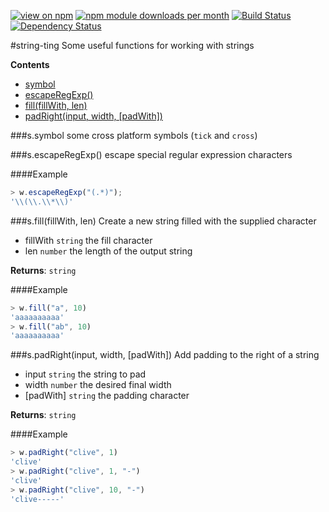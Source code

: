 [![view on npm](http://img.shields.io/npm/v/string-ting.svg)](https://www.npmjs.org/package/string-ting)
[![npm module downloads per month](http://img.shields.io/npm/dm/string-ting.svg)](https://www.npmjs.org/package/string-ting)
[![Build Status](https://travis-ci.org/75lb/string-ting.svg?branch=master)](https://travis-ci.org/75lb/string-ting)
[![Dependency Status](https://david-dm.org/75lb/string-ting.svg)](https://david-dm.org/75lb/string-ting)


#string-ting
Some useful functions for working with strings




**Contents**
* [symbol](#module_string-ting.symbol)
* [escapeRegExp()](#module_string-ting.escapeRegExp)
* [fill(fillWith, len)](#module_string-ting.fill)
* [padRight(input, width, [padWith])](#module_string-ting.padRight)




<a name="module_string-ting.symbol"></a>
###s.symbol
some cross platform symbols (`tick` and `cross`)





<a name="module_string-ting.escapeRegExp"></a>
###s.escapeRegExp()
escape special regular expression characters





####Example
```js
> w.escapeRegExp("(.*)");
'\\(\\.\\*\\)'
```



<a name="module_string-ting.fill"></a>
###s.fill(fillWith, len)
Create a new string filled with the supplied character


- fillWith `string` the fill character  
- len `number` the length of the output string  


**Returns**: `string`

####Example
```js
> w.fill("a", 10)
'aaaaaaaaaa'
> w.fill("ab", 10)
'aaaaaaaaaa'
```



<a name="module_string-ting.padRight"></a>
###s.padRight(input, width, [padWith])
Add padding to the right of a string


- input `string` the string to pad  
- width `number` the desired final width  
- [padWith] `string` the padding character  


**Returns**: `string`

####Example
```js
> w.padRight("clive", 1)
'clive'
> w.padRight("clive", 1, "-")
'clive'
> w.padRight("clive", 10, "-")
'clive-----'
```









